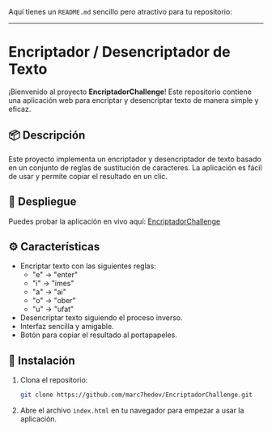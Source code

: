 Aquí tienes un `README.md` sencillo pero atractivo para tu repositorio:

---

# Encriptador / Desencriptador de Texto

¡Bienvenido al proyecto **EncriptadorChallenge**! Este repositorio contiene una aplicación web para encriptar y desencriptar texto de manera simple y eficaz.

## 📦 Descripción

Este proyecto implementa un encriptador y desencriptador de texto basado en un conjunto de reglas de sustitución de caracteres. La aplicación es fácil de usar y permite copiar el resultado en un clic.

## 🚀 Despliegue

Puedes probar la aplicación en vivo aquí: [EncriptadorChallenge](https://marc7hedev.github.io/EncriptadorChallenge/)

## ⚙️ Características

- Encriptar texto con las siguientes reglas:
  - "e" → "enter"
  - "i" → "imes"
  - "a" → "ai"
  - "o" → "ober"
  - "u" → "ufat"
- Desencriptar texto siguiendo el proceso inverso.
- Interfaz sencilla y amigable.
- Botón para copiar el resultado al portapapeles.

## 📂 Instalación

1. Clona el repositorio:
   ```bash
   git clone https://github.com/marc7hedev/EncriptadorChallenge.git
   ```
2. Abre el archivo `index.html` en tu navegador para empezar a usar la aplicación.
